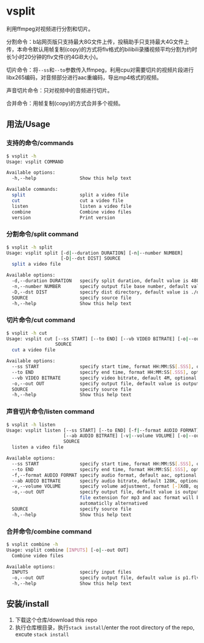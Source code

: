 # vsplit
利用ffmpeg对视频进行分割和切片。

分割命令：b站网页版只支持最大8G文件上传，投稿助手只支持最大4G文件上传，本命令默认用帧复制(copy)的方式将flv格式的bilibili录播视频平均分割为约时长1小时20分钟的flv文件(约4GiB大小)。

切片命令：将`--ss`和`--to`参数传入ffmpeg，利用cpu对需要切片的视频片段进行libx265编码，对音频部分进行aac重编码，导出mp4格式的视频。

声音切片命令：只对视频中的音频进行切片。

合并命令：用帧复制(copy)的方式合并多个视频。

## 用法/Usage

### 支持的命令/commands
``` bash
$ vsplit -h
Usage: vsplit COMMAND

Available options:
  -h,--help                Show this help text

Available commands:
  split                    split a video file
  cut                      cut a video file
  listen                   listen a video file
  combine                  Combine video files
  version                  Print version
```

### 分割命令/split command
``` bash
$ vsplit -h split
Usage: vsplit split [-d|--duration DURATION] [-n|--number NUMBER] 
                    [-D|--dst DIST] SOURCE
  split a video file

Available options:
  -d,--duration DURATION   specify split duration, default value is 4800
  -n,--number NUMBER       specify output file base number, default value is 0
  -D,--dst DIST            specify dist directory, default value is ./out
  SOURCE                   specify source file
  -h,--help                Show this help text
```

### 切片命令/cut command
``` bash
$ vsplit -h cut
Usage: vsplit cut [--ss START] [--to END] [--vb VIDEO BITRATE] [-o|--out OUT]
                  SOURCE
  cut a video file

Available options:
  --ss START               specify start time, format HH:MM:SS[.SSS], optional
  --to END                 specify end time, format HH:MM:SS[.SSS], optional
  --vb VIDEO BITRATE       specify video bitrate, default 4M, optional
  -o,--out OUT             specify output file, default value is output.mp4
  SOURCE                   specify source file
  -h,--help                Show this help text
```

### 声音切片命令/listen command
``` bash
$ vsplit -h listen
Usage: vsplit listen [--ss START] [--to END] [-f|--format AUDIO FORMAT] 
                     [--ab AUDIO BITRATE] [-v|--volume VOLUME] [-o|--out OUT]
                     SOURCE
  listen a video file

Available options:
  --ss START               specify start time, format HH:MM:SS[.SSS], optional
  --to END                 specify end time, format HH:MM:SS[.SSS], optional
  -f,--format AUDIO FORMAT specify audio format, default aac, optional
  --ab AUDIO BITRATE       specify audio bitrate, default 128K, optional
  -v,--volume VOLUME       specify volume adjustment, format [-]XdB, optional
  -o,--out OUT             specify output file, default value is output.m4a,
                           file extension for mp3 and aac format will be
                           automaticlly alternatived
  SOURCE                   specify source file
  -h,--help                Show this help text
```

### 合并命令/combine command
``` bash
$ vsplit combine -h
Usage: vsplit combine [INPUTS] [-o|--out OUT]
  Combine video files

Available options:
  INPUTS                   specify input files
  -o,--out OUT             specify output file, default value is p1.flv
  -h,--help                Show this help text
```

## 安装/install
1. 下载这个仓库/download this repo
2. 执行仓库根目录，执行`stack install`/enter the root directory of the repo, excute `stack install`
